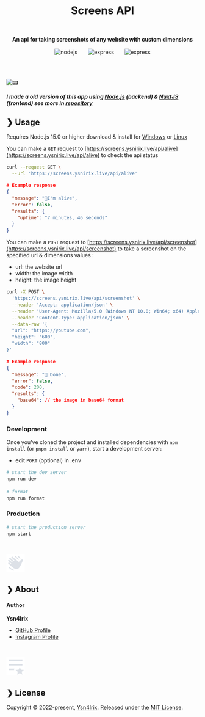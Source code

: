 <h1 align="center">Screens API</h1>

<br>

<p align="center">
  <b>An api for taking screenshots of any website with custom dimensions
  </b>
  <br>
</p>

<p align="center">
  <img width="150px" src="https://res.cloudinary.com/ydevcloud/image/upload/v1658183164/yassi/mgkhs4y9ydmoyjyozulf.svg" align="center" alt="nodejs" />
  &nbsp; &nbsp; &nbsp;
  <img width="200px" src="https://res.cloudinary.com/ydevcloud/image/upload/v1662120635/yassi/r923h19buxqfs5ouzzf6.svg" align="center" alt="express" />
  &nbsp; &nbsp; &nbsp;
  <img width="100px" src="https://res.cloudinary.com/ydevcloud/image/upload/v1662905754/yassi/dzvmfxeai0y1ovwgaryo.png" align="center" alt="express" />
  <br>
</p>

<br>
<br>

![📟](https://res.cloudinary.com/ydevcloud/image/upload/v1656874185/asm9cp84cbuuqmarw9wq.png)

**_I made a old version of this app using [Node.js](https://nodejs.org/) (backend) & [NuxtJS](https://nuxtjs.org) (frontend) see more in [repository](https://github.com/Ysn4Irix/webselfie)_**

## ❯ Usage

Requires Node.js 15.0 or higher download & install for [Windows](https://nodejs.org/en/download/) or [Linux](https://nodejs.org/en/download/)

You can make a `GET` request to [https://screens.ysnirix.live/api/alive](https://screens.ysnirix.live/api/alive) to check the api status

```sh
curl --request GET \
  --url 'https://screens.ysnirix.live/api/alive'
```

```json
# Example response
{
  "message": "🎉I'm alive",
  "error": false,
  "results": {
    "upTime": "7 minutes, 46 seconds"
  }
}
```

You can make a `POST` request to [https://screens.ysnirix.live/api/screenshot](https://screens.ysnirix.live/api/screenshot) to take a screenshot on the specified url & dimensions values :

-   url: the website url
-   width: the image width
-   height: the image height

```sh
curl -X POST \
  'https://screens.ysnirix.live/api/screenshot' \
  --header 'Accept: application/json' \
  --header 'User-Agent: Mozilla/5.0 (Windows NT 10.0; Win64; x64) AppleWebKit/537.36 (KHTML, like Gecko) Chrome/101.0.4951.26 Safari/537.36' \
  --header 'Content-Type: application/json' \
  --data-raw '{
  "url": "https://youtube.com",
  "height": "600",
  "width": "800"
}'
```

```json
# Example response
{
  "message": "🎉 Done",
  "error": false,
  "code": 200,
  "results": {
    "base64": // the image in base64 format
  }
}
```

### Development

Once you've cloned the project and installed dependencies with `npm install` (or `pnpm install` or `yarn`), start a development server:

-   edit `PORT` (optional) in .env

```sh
# start the dev server
npm run dev

# format
npm run format
```

### Production

```sh
# start the production server
npm start
```

<br>

![🙌](https://raw.githubusercontent.com/ahmadawais/stuff/master/images/git/connect.png)

## ❯ About

#### Author

**Ysn4Irix**

-   [GitHub Profile](https://github.com/Ysn4irix)
-   [Instagram Profile](https://instagram.com/ysn.irix)

<br>

![📃](https://raw.githubusercontent.com/ahmadawais/stuff/master/images/git/license.png)

## ❯ License

Copyright © 2022-present, [Ysn4Irix](https://github.com/Ysn4Irix).
Released under the [MIT License](LICENSE).
